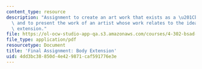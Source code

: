 ```yaml
---
content_type: resource
description: "Assignment to create an art work that exists as a \u201Cbody extension\"\
  \ and to present the work of an artist whose work relates to the idea of a body\
  \ extension."
file: https://ol-ocw-studio-app-qa.s3.amazonaws.com/courses/4-302-bsad-foundations-in-the-visual-arts-fall-2003/4dd3bc38850d4e429871caf591776e3e_3_body_extension.pdf
file_type: application/pdf
resourcetype: Document
title: 'Final Assignment: Body Extension'
uid: 4dd3bc38-850d-4e42-9871-caf591776e3e
---
```

